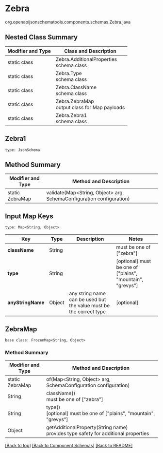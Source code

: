 # Zebra
org.openapijsonschematools.components.schemas.Zebra.java

## Nested Class Summary
| Modifier and Type | Class and Description |
| ----------------- | ---------------------- |
| static class | Zebra.AdditionalProperties<br> schema class |
| static class | Zebra.Type<br> schema class |
| static class | Zebra.ClassName<br> schema class |
| static class | Zebra.ZebraMap<br> output class for Map payloads |
| static class | Zebra.Zebra1<br> schema class |

## Zebra1
```
type: JsonSchema
```

## Method Summary
| Modifier and Type | Method and Description |
| ----------------- | ---------------------- |
| static ZebraMap | validate(Map<String, Object> arg, SchemaConfiguration configuration) |

## Input Map Keys
```
type: Map<String, Object>
```
Key | Type |  Description | Notes
------------ | ------------- | ------------- | -------------
**className** | String |  | must be one of ["zebra"]
**type** | String |  | [optional] must be one of ["plains", "mountain", "grevys"]
**anyStringName** | Object | any string name can be used but the value must be the correct type | [optional]

## ZebraMap
```
base class: FrozenMap<String, Object>
```

### Method Summary
| Modifier and Type | Method and Description |
| ----------------- | ---------------------- |
| static ZebraMap | of(Map<String, Object> arg, SchemaConfiguration configuration) |
| String | className()<br> must be one of ["zebra"] |
| String | type()<br>[optional] must be one of ["plains", "mountain", "grevys"] |
| Object | getAdditionalProperty(String name)<br>provides type safety for additional properties |

[[Back to top]](#top) [[Back to Component Schemas]](../../../README.md#Component-Schemas) [[Back to README]](../../../README.md)
